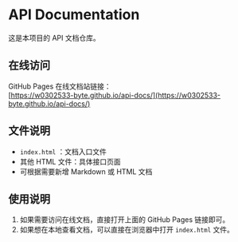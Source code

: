 # API Documentation

这是本项目的 API 文档仓库。

## 在线访问

GitHub Pages 在线文档站链接：  
[https://w0302533-byte.github.io/api-docs/](https://w0302533-byte.github.io/api-docs/)

## 文件说明

- `index.html` ：文档入口文件  
- 其他 HTML 文件：具体接口页面  
- 可根据需要新增 Markdown 或 HTML 文档

## 使用说明

1. 如果需要访问在线文档，直接打开上面的 GitHub Pages 链接即可。  
2. 如果想在本地查看文档，可以直接在浏览器中打开 `index.html` 文件。
